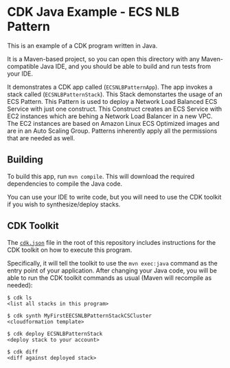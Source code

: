 
# CDK Java Example - ECS NLB Pattern

This is an example of a CDK program written in Java.

It is a Maven-based project, so you can open this directory with any Maven-compatible Java IDE, and you should be able to build and run tests from your IDE.

It demonstrates a CDK app called (`ECSNLBPatternApp`). The app invokes a stack called (`ECSNLBPatternStack`). This Stack demonstartes the usage of an ECS Pattern. This Pattern is used to deploy a Network Load Balanced ECS Service with just one construct. This Construct creates an ECS Service with EC2 instances which are behing a Network Load Balancer in a new VPC. The EC2 instances are based on Amazon Linux ECS Optimized images and are in an Auto Scaling Group. Patterns inherently apply all the permissions that are needed as well. 

## Building

To build this app, run `mvn compile`. This will download the required dependencies to compile the Java code.

You can use your IDE to write code, but you will need to use the CDK toolkit if you wish to synthesize/deploy stacks.

## CDK Toolkit

The [`cdk.json`](./cdk.json) file in the root of this repository includes
instructions for the CDK toolkit on how to execute this program.

Specifically, it will tell the toolkit to use the `mvn exec:java` command as the entry point of your application. After changing your Java code, you will be able
to run the CDK toolkit commands as usual (Maven will recompile as needed):

    $ cdk ls
    <list all stacks in this program>

    $ cdk synth MyFirstEECSNLBPatternStackCSCluster
    <cloudformation template>

    $ cdk deploy ECSNLBPatternStack
    <deploy stack to your account>

    $ cdk diff
    <diff against deployed stack>